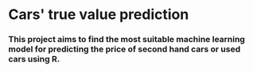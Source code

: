 # Cars' true value prediction
 
### This project aims to find the most suitable machine learning model for predicting the price of second hand cars or used cars using R.
